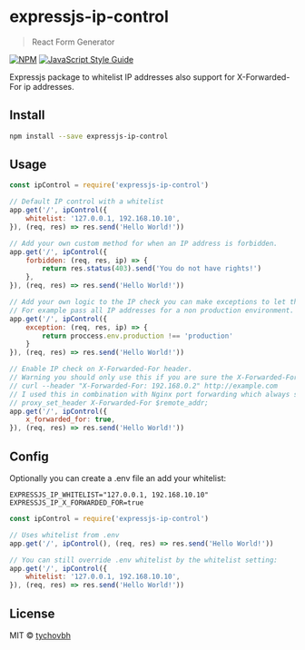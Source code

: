 # expressjs-ip-control

> React Form Generator

[![NPM](https://img.shields.io/npm/v/expressjs-ip-control.svg)](https://www.npmjs.com/package/expressjs-ip-control) [![JavaScript Style Guide](https://img.shields.io/badge/code_style-standard-brightgreen.svg)](https://standardjs.com)


Expressjs package to whitelist IP addresses also support for X-Forwarded-For ip addresses.

## Install

```bash
npm install --save expressjs-ip-control
```

## Usage

```jsx
const ipControl = require('expressjs-ip-control')

// Default IP control with a whitelist
app.get('/', ipControl({
    whitelist: '127.0.0.1, 192.168.10.10',
}), (req, res) => res.send('Hello World!'))

// Add your own custom method for when an IP address is forbidden.
app.get('/', ipControl({
    forbidden: (req, res, ip) => {
        return res.status(403).send('You do not have rights!')
    },
}), (req, res) => res.send('Hello World!'))

// Add your own logic to the IP check you can make exceptions to let the IP address pass.
// For example pass all IP addresses for a non production environment.
app.get('/', ipControl({
    exception: (req, res, ip) => {
        return proccess.env.production !== 'production'
    }
}), (req, res) => res.send('Hello World!'))

// Enable IP check on X-Forwarded-For header.
// Warning you should only use this if you are sure the X-Forwarded-For header cannot be set:
// curl --header "X-Forwarded-For: 192.168.0.2" http://example.com
// I used this in combination with Nginx port forwarding which always sets the X-Forwarded-For with the remote IP adres:
// proxy_set_header X-Forwarded-For $remote_addr;
app.get('/', ipControl({
    x_forwarded_for: true,
}), (req, res) => res.send('Hello World!'))

```

## Config

Optionally you can create a .env file an add your whitelist:

``
EXPRESSJS_IP_WHITELIST="127.0.0.1, 192.168.10.10"
EXPRESSJS_IP_X_FORWARDED_FOR=true
``

```jsx
const ipControl = require('expressjs-ip-control')

// Uses whitelist from .env
app.get('/', ipControl(), (req, res) => res.send('Hello World!'))

// You can still override .env whitelist by the whitelist setting:
app.get('/', ipControl({
    whitelist: '127.0.0.1, 192.168.10.10',
}), (req, res) => res.send('Hello World!'))

```

## License

MIT © [tychovbh](https://github.com/tychovbh)
